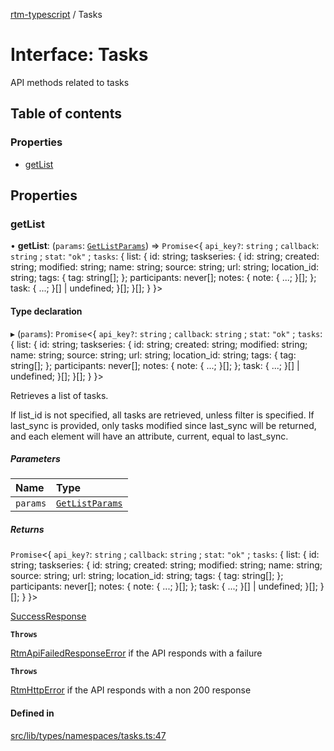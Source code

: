 [rtm-typescript](../README.md) / Tasks

# Interface: Tasks

API methods related to tasks

## Table of contents

### Properties

- [getList](Tasks.md#getlist)

## Properties

### getList

• **getList**: (`params`: [`GetListParams`](GetListParams.md)) => `Promise`\<\{ `api_key?`: `string` ; `callback`: `string` ; `stat`: ``"ok"`` ; `tasks`: \{ list: \{ id: string; taskseries: \{ id: string; created: string; modified: string; name: string; source: string; url: string; location\_id: string; tags: \{ tag: string[]; }; participants: never[]; notes: \{ note: \{ ...; }[]; }; task: \{ ...; }[] \| undefined; }[]; }[]; }  }\>

#### Type declaration

▸ (`params`): `Promise`\<\{ `api_key?`: `string` ; `callback`: `string` ; `stat`: ``"ok"`` ; `tasks`: \{ list: \{ id: string; taskseries: \{ id: string; created: string; modified: string; name: string; source: string; url: string; location\_id: string; tags: \{ tag: string[]; }; participants: never[]; notes: \{ note: \{ ...; }[]; }; task: \{ ...; }[] \| undefined; }[]; }[]; }  }\>

Retrieves a list of tasks.

If list_id is not specified, all tasks are retrieved, unless filter is specified.
If last_sync is provided, only tasks modified since last_sync will be returned, and each <list> element will have an attribute, current, equal to last_sync.

##### Parameters

| Name | Type |
| :------ | :------ |
| `params` | [`GetListParams`](GetListParams.md) |

##### Returns

`Promise`\<\{ `api_key?`: `string` ; `callback`: `string` ; `stat`: ``"ok"`` ; `tasks`: \{ list: \{ id: string; taskseries: \{ id: string; created: string; modified: string; name: string; source: string; url: string; location\_id: string; tags: \{ tag: string[]; }; participants: never[]; notes: \{ note: \{ ...; }[]; }; task: \{ ...; }[] \| undefined; }[]; }[]; }  }\>

[SuccessResponse](SuccessResponse.md)

**`Throws`**

[RtmApiFailedResponseError](../classes/RtmApiFailedResponseError.md) if the API responds with a failure

**`Throws`**

[RtmHttpError](../classes/RtmHttpError.md) if the API responds with a non 200 response

#### Defined in

[src/lib/types/namespaces/tasks.ts:47](https://github.com/benwainwright/rtm-typescript/blob/bb114b3/src/lib/types/namespaces/tasks.ts#L47)
